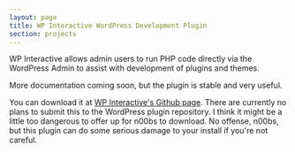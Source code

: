 ```yaml
---
layout: page
title: WP Interactive WordPress Development Plugin
section: projects
---
```

WP Interactive allows admin users to run PHP code directly via the WordPress Admin to assist with development of plugins and themes.

More documentation coming soon, but the plugin is stable and very useful.

You can download it at <a href="https://github.com/Gipetto/wp-interactive">WP Interactive's Github page</a>. There are currently no plans to submit this to the WordPress plugin repository. I think it might be a little too dangerous to offer up for n00bs to download. No offense, n00bs, but this plugin can do some serious damage to your install if you're not careful.
